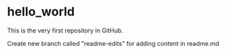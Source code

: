 # hello_world
This is the very first repository in GitHub.

Create new branch called "readme-edits" for adding content in readme.md
